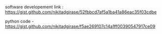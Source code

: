 software developement link : https://gist.github.com/nikitadgirase/52fbbcd7af5a1ba41a86eac35f03cdbe


python code - https://gist.github.com/nikitadgirase/f5ae269107c14a1ff00390547917ce09